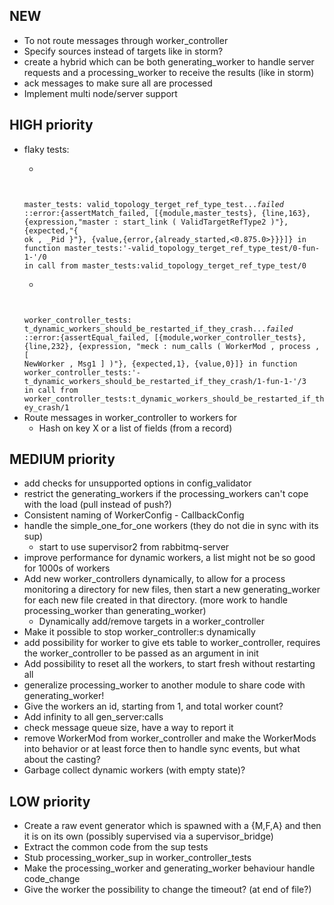 NEW
---
* To not route messages through worker_controller
* Specify sources instead of targets like in storm?
* create a hybrid which can be both generating_worker to handle server
  requests and a processing_worker to receive the results (like in
  storm)
* ack messages to make sure all are processed
* Implement multi node/server support

HIGH priority
-------------
* flaky tests:
    * <pre><code>
    master_tests: valid_topology_terget_ref_type_test...*failed*
    ::error:{assertMatch_failed,
              [{module,master_tests},
               {line,163},
               {expression,"master : start_link ( ValidTargetRefType2 )"},
               {expected,"{ ok , _Pid }"},
               {value,{error,{already_started,<0.875.0>}}}]}
      in function master_tests:'-valid_topology_terget_ref_type_test/0-fun-1-'/0
      in call from master_tests:valid_topology_terget_ref_type_test/0
    </code></pre>
    * <pre><code>
    worker_controller_tests: t_dynamic_workers_should_be_restarted_if_they_crash...*failed*
    ::error:{assertEqual_failed,
              [{module,worker_controller_tests},
               {line,232},
               {expression,
                   "meck : num_calls ( WorkerMod , process , [ NewWorker , Msg1 ] )"},
               {expected,1},
               {value,0}]}
      in function worker_controller_tests:'-t_dynamic_workers_should_be_restarted_if_they_crash/1-fun-1-'/3
      in call from worker_controller_tests:t_dynamic_workers_should_be_restarted_if_they_crash/1
      </code></pre>
* Route messages in worker_controller to workers for
    * Hash on key X or a list of fields (from a record)

MEDIUM priority
---------------
* add checks for unsupported options in config_validator
* restrict the generating_workers if the processing_workers can't cope
  with the load (pull instead of push?)
* Consistent naming of WorkerConfig - CallbackConfig
* handle the simple_one_for_one workers (they do not die in sync with
  its sup)
    * start to use supervisor2 from rabbitmq-server
* improve performance for dynamic workers, a list might not be so good
  for 1000s of workers
* Add new worker_controllers dynamically, to allow for a process
  monitoring a directory for new files, then start a new
  generating_worker for each new file created in that directory. (more
  work to handle processing_worker than generating_worker)
    * Dynamically add/remove targets in a worker_controller
* Make it possible to stop worker_controller:s dynamically
* add possibility for worker to give ets table to worker_controller,
  requires the worker_controller to be passed as an argument in init
* Add possibility to reset all the workers, to start fresh without
  restarting all
* generalize processing_worker to another module to share code with
  generating_worker!
* Give the workers an id, starting from 1, and total worker count?
* Add infinity to all gen_server:calls
* check message queue size, have a way to report it
* remove WorkerMod from worker_controller and make the WorkerMods into
  behavior or at least force then to handle sync events, but what
  about the casting?
* Garbage collect dynamic workers (with empty state)?

LOW priority
------------
* Create a raw event generator which is spawned with a {M,F,A} and then
  it is on its own (possibly supervised via a supervisor_bridge)
* Extract the common code from the sup tests
* Stub processing_worker_sup in worker_controller_tests
* Make the processing_worker and generating_worker behaviour handle
  code_change
* Give the worker the possibility to change the timeout? (at end of
  file?)
